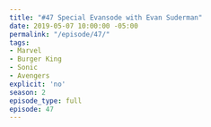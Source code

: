 ```yaml
---
title: "#47 Special Evansode with Evan Suderman"
date: 2019-05-07 10:00:00 -05:00
permalink: "/episode/47/"
tags:
- Marvel
- Burger King
- Sonic
- Avengers
explicit: 'no'
season: 2
episode_type: full
episode: 47
---
```


